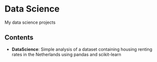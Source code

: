 # Data Science
My data science projects

## Contents
* __DataScience__: Simple analysis  of a dataset containing housing renting rates in the Netherlands using pandas and scikit-learn